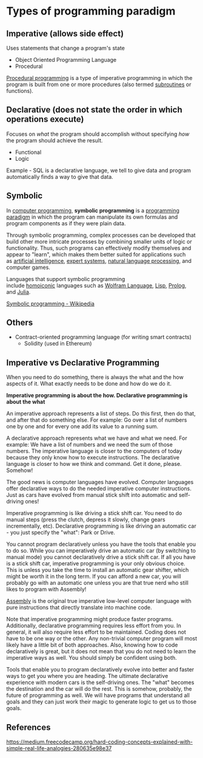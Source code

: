 # Types of programming paradigm

## Imperative (allows side effect)

Uses statements that change a program's state

- Object Oriented Programming Language
- Procedural

[Procedural programming](https://en.wikipedia.org/wiki/Procedural_programming) is a type of imperative programming in which the program is built from one or more procedures (also termed [subroutines](https://en.wikipedia.org/wiki/Subroutine) or functions).

## Declarative (does not state the order in which operations execute)

Focuses on *what* the program should accomplish without specifying *how* the program should achieve the result.

- Functional
- Logic

Example - SQL is a declarative language, we tell to give data and program automatically finds a way to give that data.

## Symbolic

In [computer programming](https://en.wikipedia.org/wiki/Computer_programming "Computer programming"), **symbolic programming** is a [programming paradigm](https://en.wikipedia.org/wiki/Programming_paradigm "Programming paradigm") in which the program can manipulate its own formulas and program components as if they were plain data.

Through symbolic programming, complex processes can be developed that build other more intricate processes by combining smaller units of logic or functionality. Thus, such programs can effectively modify themselves and appear to "learn", which makes them better suited for applications such as [artificial intelligence](https://en.wikipedia.org/wiki/Artificial_intelligence "Artificial intelligence"), [expert systems](https://en.wikipedia.org/wiki/Expert_systems "Expert systems"), [natural language processing](https://en.wikipedia.org/wiki/Natural_language_processing "Natural language processing"), and computer games.

Languages that support symbolic programming include [homoiconic](https://en.wikipedia.org/wiki/Homoiconic "Homoiconic") languages such as [Wolfram Language](https://en.wikipedia.org/wiki/Wolfram_Language "Wolfram Language"), [Lisp](https://en.wikipedia.org/wiki/LISP "LISP"), [Prolog](https://en.wikipedia.org/wiki/Prolog "Prolog"), and [Julia](https://en.wikipedia.org/wiki/Julia_(programming_language) "Julia (programming language)").

[Symbolic programming - Wikipedia](https://en.wikipedia.org/wiki/Symbolic_programming)

## Others

- Contract-oriented programming language (for writing smart contracts)
  - Solidity (used in Ethereum)

## Imperative vs Declarative Programming

When you need to do something, there is always the what and the how aspects of it. What exactly needs to be done and how do we do it.

**Imperative programming is about the how. Declarative programming is about the what**

An imperative approach represents a list of steps. Do this first, then do that, and after that do something else. For example: Go over a list of numbers one by one and for every one add its value to a running sum.

A declarative approach represents what we have and what we need. For example: We have a list of numbers and we need the sum of those numbers. The imperative language is closer to the computers of today because they only know how to execute instructions. The declarative language is closer to how we think and command. Get it done, please. Somehow!

The good news is computer languages have evolved. Computer languages offer declarative ways to do the needed imperative computer instructions. Just as cars have evolved from manual stick shift into automatic and self-driving ones!

Imperative programming is like driving a stick shift car. You need to do manual steps (press the clutch, depress it slowly, change gears incrementally, etc). Declarative programming is like driving an automatic car - you just specify the "what": Park or Drive.

You cannot program declaratively unless you have the tools that enable you to do so. While you can imperatively drive an automatic car (by switching to manual mode) you cannot declaratively drive a stick shift car. If all you have is a stick shift car, imperative programming is your only obvious choice. This is unless you take the time to install an automatic gear shifter, which might be worth it in the long term. If you can afford a new car, you will probably go with an automatic one unless you are that true nerd who still likes to program with Assembly!

[Assembly](https://en.wikipedia.org/wiki/Assembly_language) is the original true imperative low-level computer language with pure instructions that directly translate into machine code.

Note that imperative programming might produce faster programs. Additionally, declarative programming requires less effort from you. In general, it will also require less effort to be maintained. Coding does not have to be one way or the other. Any non-trivial computer program will most likely have a little bit of both approaches. Also, knowing how to code declaratively is great, but it does not mean that you do not need to learn the imperative ways as well. You should simply be confident using both.

Tools that enable you to program declaratively evolve into better and faster ways to get you where you are heading. The ultimate declarative experience with modern cars is the self-driving ones. The "what" becomes the destination and the car will do the rest. This is somehow, probably, the future of programming as well. We will have programs that understand all goals and they can just work their magic to generate logic to get us to those goals.

## References

https://medium.freecodecamp.org/hard-coding-concepts-explained-with-simple-real-life-analogies-280635e98e37
